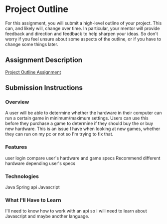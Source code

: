 # Project Outline
For this assignment, you will submit a high-level outline of your project. This can, and likely will, change over time. In particular, your mentor will provide feedback and direction and feedback to help sharpen your ideas. So don't worry if you feel unsure about some aspects of the outline, or if you have to change some things later.

## Assignment Description
[Project Outline Assignment](https://education.launchcode.org/liftoff/assignments/project-outline/)

## Submission Instructions

### Overview

A user will be able to determine whether the hardware in their computer can run a certain game in minimum/maximum settings. Users can use this before they purchase a game to determine if they should buy the or buy new hardware. This is an issue I have when looking at new games, whether they can run on my pc or not so I'm trying to fix that.

### Features

user login
compare user's hardware and game specs
Recommend different hardware depending user's specs

### Technologies

Java
Spring
api
Javascript

### What I'll Have to Learn
I'll need to know how to work with an api so I will need to learn about Javascript and maybe another language.
